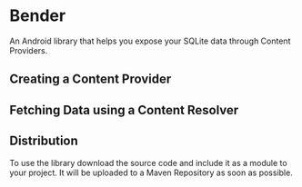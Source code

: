 # Bender

An Android library that helps you expose your SQLite data through Content Providers.

## Creating a Content Provider

## Fetching Data using a Content Resolver

## Distribution
To use the library download the source code and include it as a module to your project.
It will be uploaded to a Maven Repository as soon as possible.
